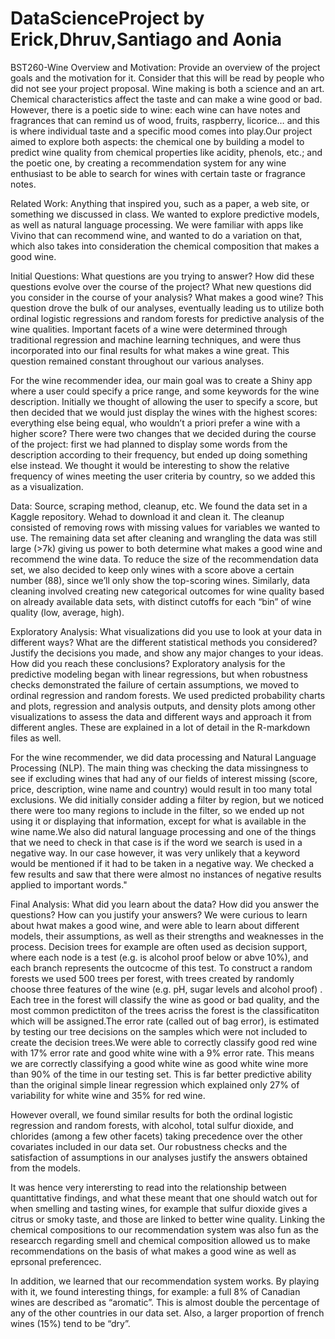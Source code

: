 # DataScienceProject by Erick,Dhruv,Santiago and Aonia
BST260-Wine
Overview and Motivation: Provide an overview of the project goals and the motivation for it. Consider that this will be read by people who did not see your project proposal.
Wine making is both a science and an art. Chemical characteristics affect the taste and can make a wine good or bad. However, there is a poetic side to wine: each wine can have notes and fragrances that can remind us of wood, fruits, raspberry, licorice… and this is where individual taste and a specific mood comes into play.Our project aimed to explore both aspects: the chemical one by building a model to predict wine quality from chemical properties like acidity, phenols, etc.; and the poetic one, by creating a recommendation system for any wine enthusiast to be able to search for wines with certain taste or fragrance notes.

Related Work: Anything that inspired you, such as a paper, a web site, or something we discussed in class.
We wanted to explore predictive models, as well as natural language processing. We were familiar with apps like Vivino that can recommend wine, and wanted to do a variation on that, which also takes into consideration the chemical composition that makes a good wine.

Initial Questions: What questions are you trying to answer? How did these questions evolve over the course of the project? What new questions did you consider in the course of your analysis?
What makes a good wine? This question drove the bulk of our analyses, eventually leading us to utilize both ordinal logistic regressions and random forests for predictive analysis of the wine qualities. Important facets of a wine were determined through traditional regression and machine learning techniques, and were thus incorporated into our final results for what makes a wine great. This question remained constant throughout our various analyses.

For the wine recommender idea, our main goal was to create a Shiny app where a user could specify a price range, and some keywords for the wine description. Initially we thought of allowing the user to specify a score, but then decided that we would just display the wines with the highest scores: everything else being equal, who wouldn’t a priori prefer a wine with a higher score? There were two changes that we decided during the course of the project: first we had planned to display some words from the description according to their frequency, but ended up doing something else instead. We thought it would be interesting to show the relative frequency of wines meeting the user criteria by country, so we added this as a visualization.

Data: Source, scraping method, cleanup, etc.
We found the data set in a Kaggle repository. Wehad to download it and clean it. The cleanup consisted of removing rows with missing values for variables we wanted to use. The remaining data set after cleaning and wrangling the data was still large (>7k) giving us power to both determine what makes a good wine and recommend the wine data. To reduce the size of the recommendation data set, we also decided to keep only wines with a score above a certain number (88), since we’ll only show the top-scoring wines. Similarly, data cleaning involved creating new categorical outcomes for wine quality based on already available data sets, with distinct cutoffs for each “bin” of wine quality (low, average, high).

Exploratory Analysis: What visualizations did you use to look at your data in different ways? What are the different statistical methods you considered? Justify the decisions you made, and show any major changes to your ideas. How did you reach these conclusions?
Exploratory analysis for the predictive modeling began with linear regressions, but when robustness checks demonstrated the failure of certain assumptions, we moved to ordinal regression and random forests. We used predicted probability charts and plots, regression and analysis outputs, and density plots among other visualizations to assess the data and different ways and approach it from different angles. These are explained in a lot of detail in the R-markdown files as well.

For the wine recommender, we did data processing and Natural Language Processing (NLP). The main thing was checking the data missingness to see if excluding wines that had any of our fields of interest missing (score, price, description, wine name and country) would result in too many total exclusions. We did initially consider adding a filter by region, but we noticed there were too many regions to include in the filter, so we ended up not using it or displaying that information, except for what is available in the wine name.We also did natural language processing and one of the things that we need to check in that case is if the word we search is used in a negative way. In our case however, it was very unlikely that a keyword would be mentioned if it had to be taken in a negative way. We checked a few results and saw that there were almost no instances of negative results applied to important words."

Final Analysis: What did you learn about the data? How did you answer the questions? How can you justify your answers?
We were curious to learn about hwat makes a good wine, and were able to learn about different models, their assumptions, as well as their strengths and weaknesses in the process. Decision trees for example are often used as decision support, where each node is a test (e.g. is alcohol proof below or abve 10%), and each branch represents the outcocme of this test. To construct a random forests we used 500 trees per forest, with trees created by randomly choose three features of the wine (e.g. pH, sugar levels and alcohol proof) . Each tree in the forest will classify the wine as good or bad quality, and the most common predictiton of the trees acriss the forest is the classificatiton which will be assigned.The error rate (called out of bag error), is estimated by testing our tree decisions on the samples which were not included to create the decision trees.We were able to correctly classify good red wine with 17% error rate and good white wine with a 9% error rate. This means we are correctly classifying a good white wine as good white wine more than 90% of the time in our testing set. This is far better predictive ability than the original simple linear regression which explained only 27% of variability for white wine and 35% for red wine.

However overall, we found similar results for both the ordinal logistic regression and random forests, with alcohol, total sulfur dioxide, and chlorides (among a few other facets) taking precedence over the other covariates included in our data set. Our robustness checks and the satisfaction of assumptions in our analyses justify the answers obtained from the models.

It was hence very interersting to read into the relationship between quantittative findings, and what these meant that one should watch out for when smelling and tasting wines, for example that sulfur dioxide gives a citrus or smoky taste, and those are linked to better wine quality. Linking the chemical compositions to our recommendation system was also fun as the researcch regarding smell and chemical composition allowed us to make recommendations on the basis of what makes a good wine as well as eprsonal preferencec.

In addition, we learned that our recommendation system works. By playing with it, we found interesting things, for example: a full 8% of Canadian wines are described as “aromatic”. This is almost double the percentage of any of the other countries in our data set. Also, a larger proportion of french wines (15%) tend to be “dry”.
